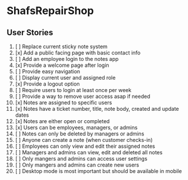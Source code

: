 # ShafsRepairShop

## User Stories

1. [ ] Replace current sticky note system 
2. [x] Add a public facing page with basic contact info
3. [ ] Add an employee login to the notes app 
4. [x] Provide a welcome page after login 
5. [ ] Provide easy navigation 
6. [ ] Display current user and assigned role 
7. [x] Provide a logout option 
8. [ ] Require users to login at least once per week 
9. [ ] Provide a way to remove user access asap if needed 
10. [x] Notes are assigned to specific users
11. [x] Notes have a ticket number, title, note body, created and update dates
12. [x] Notes are either open or completed 
13. [x] Users can be employees, managers, or admins
14. [ ] Notes can only be deleted by managers or admins
15. [ ] Anyone can create a note (when customer checks-in)
16. [ ] Employees can only view and edit their assigned notes
17. [ ] Managers and admins can view, edit and deleted all notes
18. [ ] Only mangers and admins can access user settings
19. [ ] Only mangers and admins can create new users
20. [ ] Desktop mode is most important but should be available in mobile
